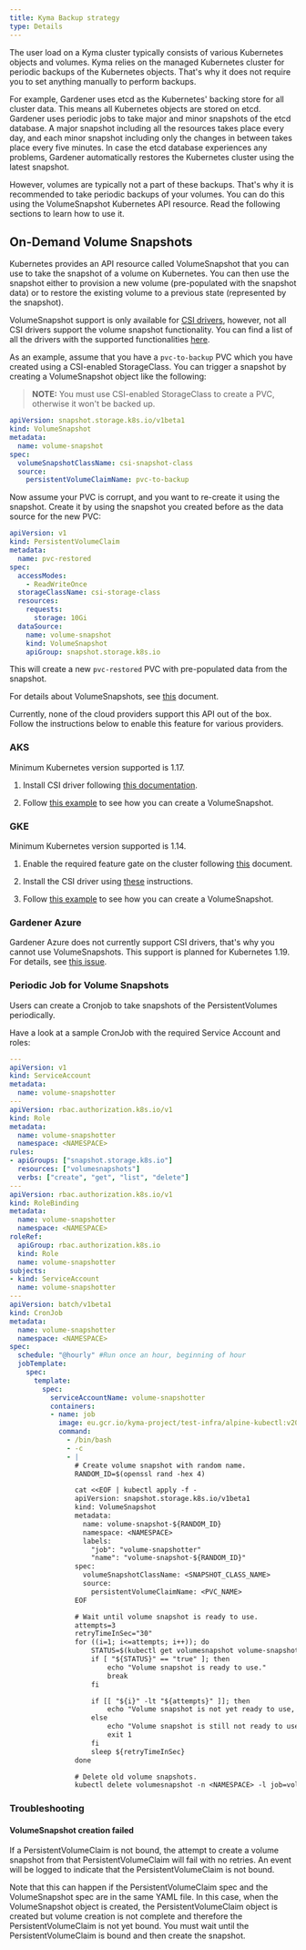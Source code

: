 ```yaml
---
title: Kyma Backup strategy
type: Details
---
```


The user load on a Kyma cluster typically consists of various Kubernetes objects and volumes. Kyma relies on the managed Kubernetes cluster for periodic backups of the Kubernetes objects. That's why it does not require you to set anything manually to perform backups.

For example, Gardener uses etcd as the Kubernetes' backing store for all cluster data. This means all Kubernetes objects are stored on etcd. Gardener uses periodic jobs to take major and minor snapshots of the etcd database. A major snapshot including all the resources takes place every day, and each minor snapshot including only the changes in between takes place every five minutes. In case the etcd database experiences any problems, Gardener automatically restores the Kubernetes cluster using the latest snapshot.

However, volumes are typically not a part of these backups. That's why it is recommended to take periodic backups of your volumes. You can do this using the VolumeSnapshot Kubernetes API resource. Read the following sections to learn how to use it.

## On-Demand Volume Snapshots

Kubernetes provides an API resource called VolumeSnapshot that you can use to take the snapshot of a volume on Kubernetes. You can then use the snapshot either to provision a new volume (pre-populated with the snapshot data) or to restore the existing volume to a previous state (represented by the snapshot).

VolumeSnapshot support is only available for [CSI drivers](https://kubernetes-csi.github.io/docs/), however, not all CSI drivers support the volume snapshot functionality. You can find a list of all the drivers with the supported functionalities [here](https://kubernetes-csi.github.io/docs/drivers.html).

As an example, assume that you have a `pvc-to-backup` PVC which you have created using a CSI-enabled StorageClass. You can trigger a snapshot by creating a VolumeSnapshot object like the following:

> **NOTE:** You must use CSI-enabled StorageClass to create a PVC, otherwise it won't be backed up.

```yaml
apiVersion: snapshot.storage.k8s.io/v1beta1
kind: VolumeSnapshot
metadata:
  name: volume-snapshot
spec:
  volumeSnapshotClassName: csi-snapshot-class
  source:
    persistentVolumeClaimName: pvc-to-backup
```

Now assume your PVC is corrupt, and you want to re-create it using the snapshot. Create it by using the snapshot you created before as the data source for the new PVC:

```yaml
apiVersion: v1
kind: PersistentVolumeClaim
metadata:
  name: pvc-restored
spec:
  accessModes:
    - ReadWriteOnce
  storageClassName: csi-storage-class
  resources:
    requests:
      storage: 10Gi
  dataSource:
    name: volume-snapshot
    kind: VolumeSnapshot
    apiGroup: snapshot.storage.k8s.io
```

This will create a new `pvc-restored` PVC with pre-populated data from the snapshot.

For details about VolumeSnapshots, see [this](https://kubernetes.io/docs/concepts/storage/volume-snapshots/) document.

Currently, none of the cloud providers support this API out of the box. Follow the instructions below to enable this feature for various providers.

### AKS

Minimum Kubernetes version supported is 1.17.

1. Install CSI driver following [this documentation](https://github.com/kubernetes-sigs/azuredisk-csi-driver/blob/master/docs/install-csi-driver-master.md).

2.  Follow [this example](https://github.com/kubernetes-sigs/azuredisk-csi-driver/tree/master/deploy/example/snapshot) to see how you can create a VolumeSnapshot.

### GKE

Minimum Kubernetes version supported is 1.14.

1. Enable the required feature gate on the cluster following [this](https://cloud.google.com/kubernetes-engine/docs/how-to/gce-pd-csi-driver#enabling_on_a_new_cluster) document.

2. Install the CSI driver using [these](https://github.com/kubernetes-sigs/gcp-compute-persistent-disk-csi-driver/blob/master/docs/kubernetes/user-guides/snapshots.md#kubernetes-snapshots-user-guide-alpha) instructions.

3. Follow [this example](https://github.com/kubernetes-sigs/gcp-compute-persistent-disk-csi-driver/blob/master/docs/kubernetes/user-guides/snapshots.md#snapshot-example) to see how you can create a VolumeSnapshot.

### Gardener Azure

Gardener Azure does not currently support CSI drivers, that's why you cannot use VolumeSnapshots. This support is planned for Kubernetes 1.19. For details, see [this issue](https://github.com/gardener/gardener-extension-provider-azure/issues/3).

### Periodic Job for Volume Snapshots

Users can create a Cronjob to take snapshots of the PersistentVolumes periodically.

Have a look at a sample CronJob with the required Service Account and roles:

```yaml
---
apiVersion: v1
kind: ServiceAccount
metadata:
  name: volume-snapshotter
---
apiVersion: rbac.authorization.k8s.io/v1
kind: Role
metadata:
  name: volume-snapshotter
  namespace: <NAMESPACE>
rules:
- apiGroups: ["snapshot.storage.k8s.io"]
  resources: ["volumesnapshots"]
  verbs: ["create", "get", "list", "delete"]
---
apiVersion: rbac.authorization.k8s.io/v1
kind: RoleBinding
metadata:
  name: volume-snapshotter
  namespace: <NAMESPACE>
roleRef:
  apiGroup: rbac.authorization.k8s.io
  kind: Role
  name: volume-snapshotter
subjects:
- kind: ServiceAccount
  name: volume-snapshotter
---
apiVersion: batch/v1beta1
kind: CronJob
metadata:
  name: volume-snapshotter
  namespace: <NAMESPACE>
spec:
  schedule: "@hourly" #Run once an hour, beginning of hour
  jobTemplate:
    spec:
      template:
        spec:
          serviceAccountName: volume-snapshotter
          containers:
          - name: job
            image: eu.gcr.io/kyma-project/test-infra/alpine-kubectl:v20200310-5f52f407
            command:
              - /bin/bash
              - -c
              - |
                # Create volume snapshot with random name.
                RANDOM_ID=$(openssl rand -hex 4)

                cat <<EOF | kubectl apply -f -
                apiVersion: snapshot.storage.k8s.io/v1beta1
                kind: VolumeSnapshot
                metadata:
                  name: volume-snapshot-${RANDOM_ID}
                  namespace: <NAMESPACE>
                  labels:
                    "job": "volume-snapshotter"
                    "name": "volume-snapshot-${RANDOM_ID}"
                spec:
                  volumeSnapshotClassName: <SNAPSHOT_CLASS_NAME>
                  source:
                    persistentVolumeClaimName: <PVC_NAME>
                EOF

                # Wait until volume snapshot is ready to use.
                attempts=3
                retryTimeInSec="30"
                for ((i=1; i<=attempts; i++)); do
                    STATUS=$(kubectl get volumesnapshot volume-snapshot-${RANDOM_ID} -n <NAMESPACE> -o jsonpath='{.status.readyToUse}')
                    if [ "${STATUS}" == "true" ]; then
                        echo "Volume snapshot is ready to use."
                        break
                    fi

                    if [[ "${i}" -lt "${attempts}" ]]; then
                        echo "Volume snapshot is not yet ready to use, let's wait ${retryTimeInSec} seconds and retry. Attempts ${i} of ${attempts}."
                    else
                        echo "Volume snapshot is still not ready to use after ${attempts} attempts, giving up."
                        exit 1
                    fi
                    sleep ${retryTimeInSec}
                done

                # Delete old volume snapshots.
                kubectl delete volumesnapshot -n <NAMESPACE> -l job=volume-snapshotter,name!=volume-snapshot-${RANDOM_ID}
```

### Troubleshooting

#### VolumeSnapshot creation failed

If a PersistentVolumeClaim is not bound, the attempt to create a volume snapshot from that PersistentVolumeClaim will fail with no retries. An event will be logged to indicate that the PersistentVolumeClaim is not bound.

Note that this can happen if the PersistentVolumeClaim spec and the VolumeSnapshot spec are in the same YAML file. In this case, when the VolumeSnapshot object is created, the PersistentVolumeClaim object is created but volume creation is not complete and therefore the PersistentVolumeClaim is not yet bound. You must wait until the PersistentVolumeClaim is bound and then create the snapshot.
